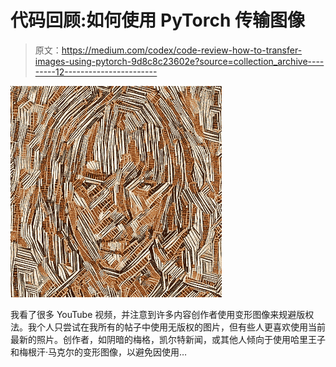 # 代码回顾:如何使用 PyTorch 传输图像

> 原文：<https://medium.com/codex/code-review-how-to-transfer-images-using-pytorch-9d8c8c23602e?source=collection_archive---------12----------------------->

![](img/0dd8e31a47b47e8c43503b9e77df9e5c.png)

我看了很多 YouTube 视频，并注意到许多内容创作者使用变形图像来规避版权法。我个人只尝试在我所有的帖子中使用无版权的图片，但有些人更喜欢使用当前最新的照片。创作者，如阴暗的梅格，凯尔特新闻，或其他人倾向于使用哈里王子和梅根汗·马克尔的变形图像，以避免因使用…